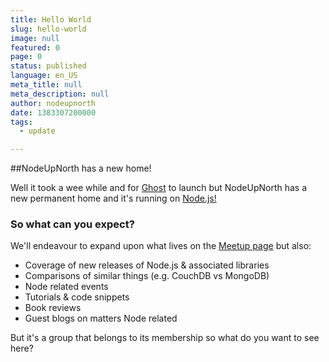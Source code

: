```yaml
---
title: Hello World
slug: hello-world
image: null
featured: 0
page: 0
status: published
language: en_US
meta_title: null
meta_description: null
author: nodeupnorth
date: 1383307200000
tags:
  - update

---
```

##NodeUpNorth has a new home!

Well it took a wee while and for [Ghost](http://ghost.org) to launch but NodeUpNorth has a new permanent home and it's running on [Node.js!](http://www.nodejs.org)

### So what can you expect?

We'll endeavour to expand upon what lives on the [Meetup page](http://www.meetup.org/NodeUpNorth) but also:

* Coverage of new releases of Node.js & associated libraries
* Comparisons of similar things (e.g. CouchDB vs MongoDB)
* Node related events
* Tutorials & code snippets
* Book reviews
* Guest blogs on matters Node related

But it's a group that belongs to its membership so what do you want to see here?
